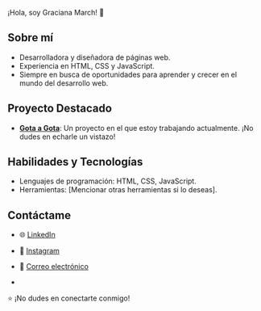 ¡Hola, soy Graciana March! 👋

## Sobre mí
- Desarrolladora y diseñadora de páginas web.
- Experiencia en HTML, CSS y JavaScript.
- Siempre en busca de oportunidades para aprender y crecer en el mundo del desarrollo web.

## Proyecto Destacado
- **[Gota a Gota](https://github.com/gracimarch/drop-by-drop)**: Un proyecto en el que estoy trabajando actualmente. ¡No dudes en echarle un vistazo!

## Habilidades y Tecnologías
- Lenguajes de programación: HTML, CSS, JavaScript.
- Herramientas: [Mencionar otras herramientas si lo deseas].

## Contáctame
- 🌐 [LinkedIn](https://www.linkedin.com/in/gracimarch/)
- 📸 [Instagram](https://www.instagram.com/graciimarch/)
- 📧 [Correo electrónico](mailto:gracianamarch1@gmail.com)

-

⭐ ¡No dudes en conectarte conmigo!
